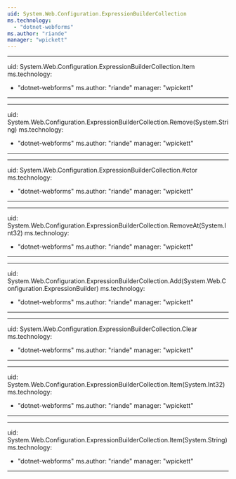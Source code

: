 ```yaml
---
uid: System.Web.Configuration.ExpressionBuilderCollection
ms.technology: 
  - "dotnet-webforms"
ms.author: "riande"
manager: "wpickett"
---
```


---
uid: System.Web.Configuration.ExpressionBuilderCollection.Item
ms.technology: 
  - "dotnet-webforms"
ms.author: "riande"
manager: "wpickett"
---

---
uid: System.Web.Configuration.ExpressionBuilderCollection.Remove(System.String)
ms.technology: 
  - "dotnet-webforms"
ms.author: "riande"
manager: "wpickett"
---

---
uid: System.Web.Configuration.ExpressionBuilderCollection.#ctor
ms.technology: 
  - "dotnet-webforms"
ms.author: "riande"
manager: "wpickett"
---

---
uid: System.Web.Configuration.ExpressionBuilderCollection.RemoveAt(System.Int32)
ms.technology: 
  - "dotnet-webforms"
ms.author: "riande"
manager: "wpickett"
---

---
uid: System.Web.Configuration.ExpressionBuilderCollection.Add(System.Web.Configuration.ExpressionBuilder)
ms.technology: 
  - "dotnet-webforms"
ms.author: "riande"
manager: "wpickett"
---

---
uid: System.Web.Configuration.ExpressionBuilderCollection.Clear
ms.technology: 
  - "dotnet-webforms"
ms.author: "riande"
manager: "wpickett"
---

---
uid: System.Web.Configuration.ExpressionBuilderCollection.Item(System.Int32)
ms.technology: 
  - "dotnet-webforms"
ms.author: "riande"
manager: "wpickett"
---

---
uid: System.Web.Configuration.ExpressionBuilderCollection.Item(System.String)
ms.technology: 
  - "dotnet-webforms"
ms.author: "riande"
manager: "wpickett"
---
